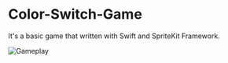 # Color-Switch-Game
It's a basic game that written with Swift and SpriteKit Framework.

![Gameplay](https://user-images.githubusercontent.com/34453494/79073965-47fe4f00-7cf2-11ea-8769-b39e30096364.gif)
